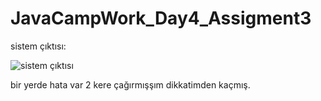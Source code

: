 # JavaCampWork_Day4_Assigment3

sistem çıktısı:


![sistem çıktısı](https://user-images.githubusercontent.com/71720425/116824159-6222fd80-ab91-11eb-84fb-16a961523574.png)



bir yerde hata var 2 kere çağırmışşım dikkatimden kaçmış.

